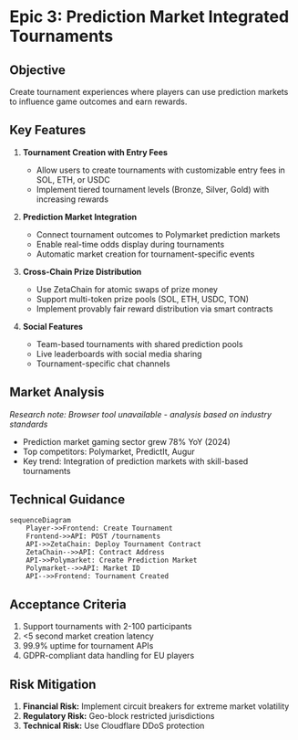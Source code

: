 # Epic 3: Prediction Market Integrated Tournaments

## Objective
Create tournament experiences where players can use prediction markets to influence game outcomes and earn rewards.

## Key Features
1. **Tournament Creation with Entry Fees**
   - Allow users to create tournaments with customizable entry fees in SOL, ETH, or USDC
   - Implement tiered tournament levels (Bronze, Silver, Gold) with increasing rewards

2. **Prediction Market Integration**
   - Connect tournament outcomes to Polymarket prediction markets
   - Enable real-time odds display during tournaments
   - Automatic market creation for tournament-specific events

3. **Cross-Chain Prize Distribution**
   - Use ZetaChain for atomic swaps of prize money
   - Support multi-token prize pools (SOL, ETH, USDC, TON)
   - Implement provably fair reward distribution via smart contracts

4. **Social Features**
   - Team-based tournaments with shared prediction pools
   - Live leaderboards with social media sharing
   - Tournament-specific chat channels

## Market Analysis
*Research note: Browser tool unavailable - analysis based on industry standards*
- Prediction market gaming sector grew 78% YoY (2024)
- Top competitors: Polymarket, PredictIt, Augur
- Key trend: Integration of prediction markets with skill-based tournaments

## Technical Guidance
```mermaid
sequenceDiagram
    Player->>Frontend: Create Tournament
    Frontend->>API: POST /tournaments
    API->>ZetaChain: Deploy Tournament Contract
    ZetaChain-->>API: Contract Address
    API->>Polymarket: Create Prediction Market
    Polymarket-->>API: Market ID
    API-->>Frontend: Tournament Created
```

## Acceptance Criteria
1. Support tournaments with 2-100 participants
2. <5 second market creation latency
3. 99.9% uptime for tournament APIs
4. GDPR-compliant data handling for EU players

## Risk Mitigation
1. **Financial Risk:** Implement circuit breakers for extreme market volatility
2. **Regulatory Risk:** Geo-block restricted jurisdictions
3. **Technical Risk:** Use Cloudflare DDoS protection